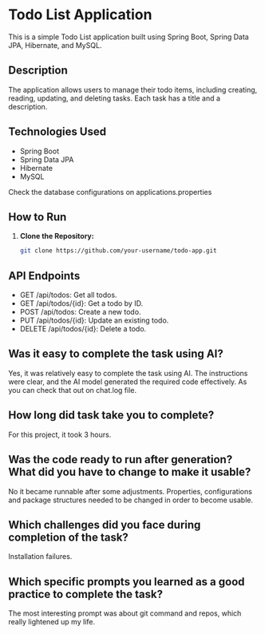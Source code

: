 # Todo List Application

This is a simple Todo List application built using Spring Boot, Spring Data JPA, Hibernate, and MySQL.

## Description

The application allows users to manage their todo items, including creating, reading, updating, and deleting tasks. Each task has a title and a description.

## Technologies Used

- Spring Boot
- Spring Data JPA
- Hibernate
- MySQL

Check the database configurations on applications.properties

## How to Run

1. **Clone the Repository:**
   ```bash
   git clone https://github.com/your-username/todo-app.git


## API Endpoints
- GET /api/todos: Get all todos.
- GET /api/todos/{id}: Get a todo by ID.
- POST /api/todos: Create a new todo.
- PUT /api/todos/{id}: Update an existing todo.
- DELETE /api/todos/{id}: Delete a todo.

##  Was it easy to complete the task using AI?

Yes, it was relatively easy to complete the task using AI. The instructions were clear, and the AI model generated the required code effectively.
As you can check that out on chat.log file.

##  How long did task take you to complete?

For this project, it took 3 hours.

##  Was the code ready to run after generation? What did you have to change to make it usable?

No it became runnable after some adjustments. Properties, configurations and package structures needed to be changed in order to become usable.

##  Which challenges did you face during completion of the task?

Installation failures.

## Which specific prompts you learned as a good practice to complete the task?

The most interesting prompt was about git command and repos, which really lightened up my life.


